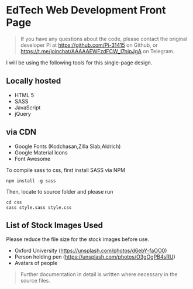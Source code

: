 # EdTech Web Development Front Page

>If you have any questions about the code, please contact the original developer Pi at https://github.com/Pi-31415 on Github, or https://t.me/joinchat/AAAAAEWFzdFCW_I7nipJgA on Telegram.

I will be using the following tools for this single-page design.

## Locally hosted

* HTML 5
* SASS
* JavaScript
* jQuery

## via CDN
* Google Fonts (Kodchasan,Zilla Slab,Aldrich)
* Google Material Icons
* Font Awesome

To compile sass to css, first install SASS via NPM

```
npm install -g sass
```

Then, locate to source folder and please run

```
cd css
sass style.sass style.css
```

## List of Stock Images Used

Please reduce the file size for the stock images before use.

* Oxford University (https://unsplash.com/photos/d6ebY-faOO0)
* Person holding pen (https://unsplash.com/photos/O3gOgPB4sRU)
* Avatars of people

>Further documentation in detail is written where necessary in the source files.
